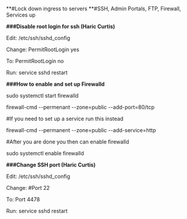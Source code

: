 **#Lock down ingress to servers
**#SSH, Admin Portals, FTP, Firewall, Services up



**###Disable root login for ssh (Haric Curtis)**

Edit: /etc/ssh/sshd_config

Change: PermitRootLogin yes

To: PermitRootLogin no

Run: service sshd restart


**###How to enable and set up Firewalld**

sudo systemctl start firewalld

firewall-cmd --permenant --zone=public --add-port=80/tcp

#If you need to set up a service run this instead

firewall-cmd --permanent --zone=public --add-service=http

#After you are done you then can enable firewalld

sudo systemctl enable firewalld


**###Change SSH port (Haric Curtis)**

Edit: /etc/ssh/sshd_config

Change: #Port 22

To: Port 4478

Run: service sshd restart
